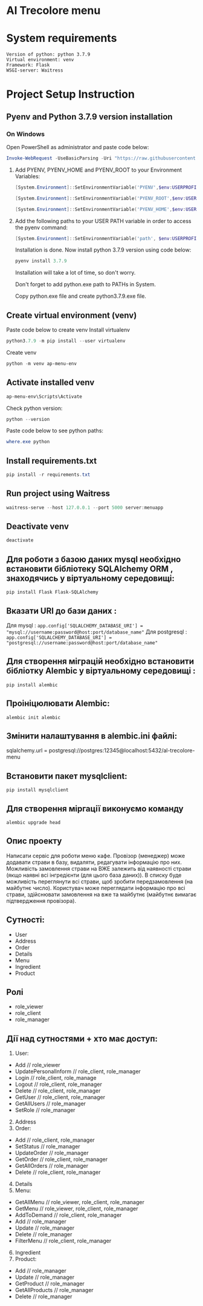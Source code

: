 # Al Trecolore menu
# System requirements
    Version of python: python 3.7.9
    Virtual environment: venv
    Framework: Flask
    WSGI-server: Waitress

# Project Setup Instruction
## Pyenv and Python 3.7.9 version installation

### On Windows
   Open PowerShell as administrator and paste code below:
   ```PowerShell
   Invoke-WebRequest -UseBasicParsing -Uri "https://raw.githubusercontent.com/pyenv-win/pyenv-win/master/pyenv-win/install-pyenv-win.ps1" -OutFile "./install-pyenv-win.ps1"; &"./install-pyenv-win.ps1"
   ```
1. Add PYENV, PYENV_HOME and PYENV_ROOT to your Environment Variables:
   ```PowerShell
   [System.Environment]::SetEnvironmentVariable('PYENV',$env:USERPROFILE + "\.pyenv\pyenv-win\","User")

   [System.Environment]::SetEnvironmentVariable('PYENV_ROOT',$env:USERPROFILE + "\.pyenv\pyenv-win\","User")

   [System.Environment]::SetEnvironmentVariable('PYENV_HOME',$env:USERPROFILE + "\.pyenv\pyenv-win\","User")
   ```
2. Add the following paths to your USER PATH variable in order to access the pyenv command:
   ```PowerShell
   [System.Environment]::SetEnvironmentVariable('path', $env:USERPROFILE + "\.pyenv\pyenv-win\bin;" + $env:USERPROFILE + "\.pyenv\pyenv-win\shims;" + [System.Environment]::GetEnvironmentVariable('path', "User"),"User")
   ```
   Installation is done. 
   Now install python 3.7.9 version using code below:
   ```PowerShell
   pyenv install 3.7.9
   ```
   Installation will take a lot of time, so don't worry.

   Don't forget to add python.exe path to PATHs in System.

   Copy python.exe file and create python3.7.9.exe file.

## Create virtual environment (venv)
Paste code below to create venv
Install virtualenv
```PowerShell
python3.7.9 -m pip install --user virtualenv
```
Create venv
```PowerShell
python -m venv ap-menu-env
```

## Activate installed venv
```PowerShell
ap-menu-env\Scripts\Activate
```
Check python version:
```PowerShell
python --version
```
Paste code below to see python paths:
```PowerShell
where.exe python
```

## Install requirements.txt
```PowerShell
pip install -r requirements.txt
```

## Run project using Waitress
```PowerShell
waitress-serve --host 127.0.0.1 --port 5000 server:menuapp
```

## Deactivate venv
```PowerShell
deactivate
```

## Для роботи з базою даних mysql необхідно встановити бібліотеку SQLAlchemy ORM , знаходячись у віртуальному середовищі:
```
pip install Flask Flask-SQLAlchemy
```
## Вказати URI до бази даних :
   Для mysql : ```app.config['SQLALCHEMY_DATABASE_URI'] = "mysql://username:password@host:port/database_name"```
   Для postgresql : ```app.config['SQLALCHEMY_DATABASE_URI'] = "postgresql://username:password@host:port/database_name"```

## Для створення міграцій необхідно встановити бібліотку Alembic у віртуальному середовищі :
```
pip install alembic
```
## Проініцюлювати Alembic:
```
alembic init alembic
```
## Змінити налаштування в alembic.ini файлі:

sqlalchemy.url = postgresql://postgres:12345@localhost:5432/al-trecolore-menu
## Встановити пакет mysqlclient:
```
pip install mysqlclient
```
## Для створення міргації виконуємо команду
```
alembic upgrade head
```

## Опис проекту
Написати сервіс для роботи меню кафе. 
Провізор (менеджер) може додавати страви в базу, видаляти, редагувати інформацію про них. 
Можливість замовлення страви на ВЖЕ залежить від наявності страви (якщо наявні всі інгредієнти (для цього база даних)). 
В списку буде можливість переглянути всі страви, щоб зробити передзамовлення (на майбутнє число). 
Користувач може переглядати інформацію про всі страви, 
здійснювати замовлення на вже та майбутнє (майбутнє вимагає підтвердження провізора).

## Сутності:
- User
- Address
- Order
- Details
- Menu
- Ingredient
- Product

## Ролі
- role_viewer
- role_client
- role_manager

## Дії над сутностями + хто має доступ:
1) User:
- Add // role_viewer
- UpdatePersonalInform // role_client, role_manager
- Login // role_client, role_manage
- Logout // role_client, role_manager
- Delete // role_client, role_manager
- GetUser // role_client, role_manager
- GetAllUsers // role_manager
- SetRole // role_manager
2) Address
3) Order:
- Add // role_client, role_manager
- SetStatus // role_manager
- UpdateOrder // role_manager
- GetOrder // role_client, role_manager
- GetAllOrders // role_manager
- Delete // role_client, role_manager
4) Details
5) Menu:
- GetAllMenu // role_viewer, role_client, role_manager
- GetMenu // role_viewer, role_client, role_manager
- AddToDemand // role_client, role_manager
- Add // role_manager
- Update // role_manager
- Delete // role_manager
- FilterMenu // role_client, role_manager
6) Ingredient
7) Product:
- Add // role_manager
- Update // role_manager
- GetProduct // role_manager
- GetAllProducts // role_manager
- Delete // role_manager


 